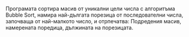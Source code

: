 Програмата сортира масив от уникални цели числа с алгоритъма Bubble Sort, намира най-дългата порезица от последователни числа, започваща от най-малкото число, и отрпечатва:
Подредения масив, намерената поредица, дължината на порезицата.
